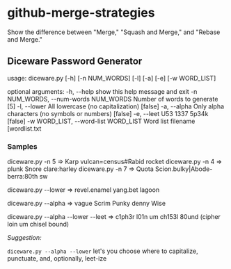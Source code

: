 # github-merge-strategies
Show the difference between "Merge," "Squash and Merge," and "Rebase and Merge."

## Diceware Password Generator

usage: diceware.py [-h] [-n NUM_WORDS] [-l] [-a] [-e] [-w WORD_LIST]

optional arguments:
  -h, --help                             show this help message and exit
  -n NUM_WORDS, --num-words NUM_WORDS    Number of words to generate [5]
  -l, --lower                            All lowercase (no capitalization) [false]
  -a, --alpha                            Only alpha characters (no symbols or numbers) [false]
  -e, --leet                             U53 1337 5p34k [false]
  -w WORD_LIST, --word-list WORD_LIST    Word list filename [wordlist.txt

### Samples

diceware.py -n 5 => Karp vulcan=census#Rabid rocket
diceware.py -n 4 => plunk Snore clare:harley
diceware.py -n 7 => Quota Scion.bulky|Abode-berra:80th sw

diceware.py --lower => revel.enamel yang.bet lagoon

diceware.py --alpha => vague Scrim Punky denny Wise

diceware.py --alpha --lower --leet => c1ph3r l01n um ch153l 80und (cipher loin um chisel bound)

*Suggestion:*

```diceware.py --alpha --lower``` let's you choose where to capitalize, punctuate, and, optionally, leet-ize
